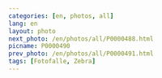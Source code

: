 ```yaml
---
categories: [en, photos, all]
lang: en
layout: photo
next_photo: /en/photos/all/P0000488.html
picname: P0000490
prev_photo: /en/photos/all/P0000491.html
tags: [Fotofalle, Zebra]
---
```

